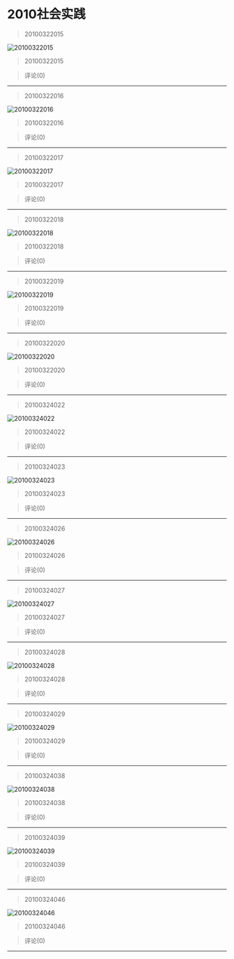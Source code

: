 # 2010社会实践
> 20100322015


![20100322015](https://pan.4a1801.life/d/Onedrive-4A1801/%E4%B8%AA%E4%BA%BA%E5%BB%BA%E7%AB%99/assets/Qzone/Albums/最爱/2010社会实践/01_20100322015_530A4923.jpeg)


> 20100322015


> 评论(0)


---
> 20100322016


![20100322016](https://pan.4a1801.life/d/Onedrive-4A1801/%E4%B8%AA%E4%BA%BA%E5%BB%BA%E7%AB%99/assets/Qzone/Albums/最爱/2010社会实践/02_20100322016_5D6F6ABD.jpeg)


> 20100322016


> 评论(0)


---
> 20100322017


![20100322017](https://pan.4a1801.life/d/Onedrive-4A1801/%E4%B8%AA%E4%BA%BA%E5%BB%BA%E7%AB%99/assets/Qzone/Albums/最爱/2010社会实践/03_20100322017_5E941998.jpeg)


> 20100322017


> 评论(0)


---
> 20100322018


![20100322018](https://pan.4a1801.life/d/Onedrive-4A1801/%E4%B8%AA%E4%BA%BA%E5%BB%BA%E7%AB%99/assets/Qzone/Albums/最爱/2010社会实践/04_20100322018_DF8A990A.jpeg)


> 20100322018


> 评论(0)


---
> 20100322019


![20100322019](https://pan.4a1801.life/d/Onedrive-4A1801/%E4%B8%AA%E4%BA%BA%E5%BB%BA%E7%AB%99/assets/Qzone/Albums/最爱/2010社会实践/05_20100322019_906A8AF2.jpeg)


> 20100322019


> 评论(0)


---
> 20100322020


![20100322020](https://pan.4a1801.life/d/Onedrive-4A1801/%E4%B8%AA%E4%BA%BA%E5%BB%BA%E7%AB%99/assets/Qzone/Albums/最爱/2010社会实践/06_20100322020_7C0CDB55.jpeg)


> 20100322020


> 评论(0)


---
> 20100324022


![20100324022](https://pan.4a1801.life/d/Onedrive-4A1801/%E4%B8%AA%E4%BA%BA%E5%BB%BA%E7%AB%99/assets/Qzone/Albums/最爱/2010社会实践/07_20100324022_D5995E73.jpeg)


> 20100324022


> 评论(0)


---
> 20100324023


![20100324023](https://pan.4a1801.life/d/Onedrive-4A1801/%E4%B8%AA%E4%BA%BA%E5%BB%BA%E7%AB%99/assets/Qzone/Albums/最爱/2010社会实践/08_20100324023_EEE47E05.jpeg)


> 20100324023


> 评论(0)


---
> 20100324026


![20100324026](https://pan.4a1801.life/d/Onedrive-4A1801/%E4%B8%AA%E4%BA%BA%E5%BB%BA%E7%AB%99/assets/Qzone/Albums/最爱/2010社会实践/09_20100324026_2D3DB5BF.jpeg)


> 20100324026


> 评论(0)


---
> 20100324027


![20100324027](https://pan.4a1801.life/d/Onedrive-4A1801/%E4%B8%AA%E4%BA%BA%E5%BB%BA%E7%AB%99/assets/Qzone/Albums/最爱/2010社会实践/10_20100324027_694FC027.jpeg)


> 20100324027


> 评论(0)


---
> 20100324028


![20100324028](https://pan.4a1801.life/d/Onedrive-4A1801/%E4%B8%AA%E4%BA%BA%E5%BB%BA%E7%AB%99/assets/Qzone/Albums/最爱/2010社会实践/11_20100324028_7B7F08DA.jpeg)


> 20100324028


> 评论(0)


---
> 20100324029


![20100324029](https://pan.4a1801.life/d/Onedrive-4A1801/%E4%B8%AA%E4%BA%BA%E5%BB%BA%E7%AB%99/assets/Qzone/Albums/最爱/2010社会实践/12_20100324029_61125AFB.jpeg)


> 20100324029


> 评论(0)


---
> 20100324038


![20100324038](https://pan.4a1801.life/d/Onedrive-4A1801/%E4%B8%AA%E4%BA%BA%E5%BB%BA%E7%AB%99/assets/Qzone/Albums/最爱/2010社会实践/13_20100324038_A77CA660.jpeg)


> 20100324038


> 评论(0)


---
> 20100324039


![20100324039](https://pan.4a1801.life/d/Onedrive-4A1801/%E4%B8%AA%E4%BA%BA%E5%BB%BA%E7%AB%99/assets/Qzone/Albums/最爱/2010社会实践/14_20100324039_888AFF37.jpeg)


> 20100324039


> 评论(0)


---
> 20100324046


![20100324046](https://pan.4a1801.life/d/Onedrive-4A1801/%E4%B8%AA%E4%BA%BA%E5%BB%BA%E7%AB%99/assets/Qzone/Albums/最爱/2010社会实践/15_20100324046_E08BA9DE.jpeg)


> 20100324046


> 评论(0)


---